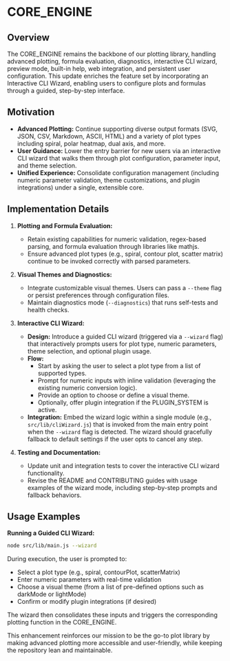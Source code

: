 # CORE_ENGINE

## Overview
The CORE_ENGINE remains the backbone of our plotting library, handling advanced plotting, formula evaluation, diagnostics, interactive CLI wizard, preview mode, built-in help, web integration, and persistent user configuration. This update enriches the feature set by incorporating an Interactive CLI Wizard, enabling users to configure plots and formulas through a guided, step-by-step interface.

## Motivation
- **Advanced Plotting:** Continue supporting diverse output formats (SVG, JSON, CSV, Markdown, ASCII, HTML) and a variety of plot types including spiral, polar heatmap, dual axis, and more.
- **User Guidance:** Lower the entry barrier for new users via an interactive CLI wizard that walks them through plot configuration, parameter input, and theme selection.
- **Unified Experience:** Consolidate configuration management (including numeric parameter validation, theme customizations, and plugin integrations) under a single, extensible core.

## Implementation Details
1. **Plotting and Formula Evaluation:**
   - Retain existing capabilities for numeric validation, regex-based parsing, and formula evaluation through libraries like mathjs.
   - Ensure advanced plot types (e.g., spiral, contour plot, scatter matrix) continue to be invoked correctly with parsed parameters.

2. **Visual Themes and Diagnostics:**
   - Integrate customizable visual themes. Users can pass a `--theme` flag or persist preferences through configuration files.
   - Maintain diagnostics mode (`--diagnostics`) that runs self-tests and health checks.

3. **Interactive CLI Wizard:**
   - **Design:** Introduce a guided CLI wizard (triggered via a `--wizard` flag) that interactively prompts users for plot type, numeric parameters, theme selection, and optional plugin usage.
   - **Flow:** 
     - Start by asking the user to select a plot type from a list of supported types.
     - Prompt for numeric inputs with inline validation (leveraging the existing numeric conversion logic).
     - Provide an option to choose or define a visual theme.
     - Optionally, offer plugin integration if the PLUGIN_SYSTEM is active.
   - **Integration:** Embed the wizard logic within a single module (e.g., `src/lib/cliWizard.js`) that is invoked from the main entry point when the `--wizard` flag is detected. The wizard should gracefully fallback to default settings if the user opts to cancel any step.

4. **Testing and Documentation:**
   - Update unit and integration tests to cover the interactive CLI wizard functionality.
   - Revise the README and CONTRIBUTING guides with usage examples of the wizard mode, including step-by-step prompts and fallback behaviors.

## Usage Examples

**Running a Guided CLI Wizard:**
```bash
node src/lib/main.js --wizard
```

During execution, the user is prompted to:
- Select a plot type (e.g., spiral, contourPlot, scatterMatrix)
- Enter numeric parameters with real-time validation
- Choose a visual theme (from a list of pre-defined options such as darkMode or lightMode)
- Confirm or modify plugin integrations (if desired)

The wizard then consolidates these inputs and triggers the corresponding plotting function in the CORE_ENGINE.

This enhancement reinforces our mission to be the go-to plot library by making advanced plotting more accessible and user-friendly, while keeping the repository lean and maintainable.